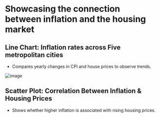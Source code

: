 # Showcasing the connection between inflation and the housing market

## Line Chart: Inflation rates across Five metropolitan cities
* Compares yearly changes in CPI and house prices to observe trends.

 ![image](https://github.com/user-attachments/assets/81519c85-523d-4552-94c8-3918705da244)

## Scatter Plot: Correlation Between Inflation & Housing Prices
* Shows whether higher inflation is associated with rising housing prices.
